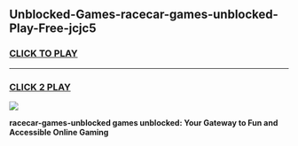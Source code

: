 
## Unblocked-Games-racecar-games-unblocked-Play-Free-jcjc5
<h3>
<a href="https://premium76.site?title=racecar-games-unblocked&ref=20A">CLICK TO PLAY</a></h3>
<hr>

<h3>
<a href="https://premium76.site?title=racecar-games-unblocked&ref=20A">CLICK 2 PLAY</a>
  
</h3>

<a href="https://premium76.site?title=racecar-games-unblocked&ref=20A"><img src="https://clearcache.store/games.png"></a>


**racecar-games-unblocked games unblocked: Your Gateway to Fun and Accessible Online Gaming**
